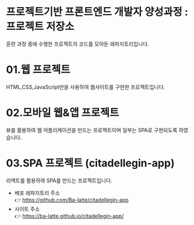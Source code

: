 # 프로젝트기반 프론트엔드 개발자 양성과정 : 프로젝트 저장소
훈련 과정 중에 수행한 프로젝트의 코드를 모아둔 레파지토리입니다.

# 01.웹 프로젝트
HTML,CSS,JavaScript만을 사용하여 웹사이트를 구현한 프로젝트입니다.

# 02.모바일 웹&앱 프로젝트
뷰를 활용하여 웹 어플리케이션을 만드는 프로젝트이며 일부는 SPA로 구현되도록 하였습니다.

# 03.SPA 프로젝트 (citadellegin-app)
리액트를 활용하여 SPA를 만드는 프로젝트입니다.
- 배포 레파지토리 주소   
👉 https://github.com/Ba-latte/citadellegin-app
- 사이트 주소   
👉 https://ba-latte.github.io/citadellegin-app/
